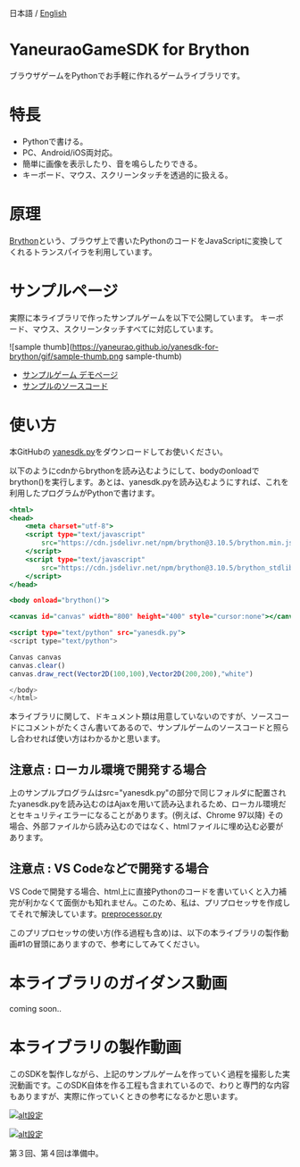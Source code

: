 日本語 / [English](readme-en.md)

# YaneuraoGameSDK for Brython

ブラウザゲームをPythonでお手軽に作れるゲームライブラリです。

# 特長

- Pythonで書ける。
- PC、Android/iOS両対応。
- 簡単に画像を表示したり、音を鳴らしたりできる。
- キーボード、マウス、スクリーンタッチを透過的に扱える。

# 原理

[Brython](https://brython.info/)という、ブラウザ上で書いたPythonのコードをJavaScriptに変換してくれるトランスパイラを利用しています。

# サンプルページ

実際に本ライブラリで作ったサンプルゲームを以下で公開しています。
キーボード、マウス、スクリーンタッチすべてに対応しています。

![sample thumb](https://yaneurao.github.io/yanesdk-for-brython/gif/sample-thumb.png sample-thumb)

- [サンプルゲーム デモページ](https://yaneurao.github.io/yanesdk-for-brython/)
- [サンプルのソースコード](https://github.com/yaneurao/yanesdk-for-brython/blob/main/sample)

# 使い方

本GitHubの [yanesdk.py](https://github.com/yaneurao/yanesdk-for-brython/blob/main/yanesdk/yanesdk.py)をダウンロードしてお使いください。

以下のようにcdnからbrythonを読み込むようにして、bodyのonloadでbrython()を実行します。あとは、yanesdk.pyを読み込むようにすれば、これを利用したプログラムがPythonで書けます。

```sample.html
<html>
<head>
    <meta charset="utf-8">
    <script type="text/javascript"
        src="https://cdn.jsdelivr.net/npm/brython@3.10.5/brython.min.js">
    </script>
    <script type="text/javascript"
        src="https://cdn.jsdelivr.net/npm/brython@3.10.5/brython_stdlib.js">
    </script>
</head>

<body onload="brython()">

<canvas id="canvas" width="800" height="400" style="cursor:none"></canvas>

<script type="text/python" src="yanesdk.py">
<script type="text/python">

Canvas canvas
canvas.clear()
canvas.draw_rect(Vector2D(100,100),Vector2D(200,200),"white")

</body>
</html>
```

本ライブラリに関して、ドキュメント類は用意していないのですが、ソースコードにコメントがたくさん書いてあるので、サンプルゲームのソースコードと照らし合わせれば使い方はわかるかと思います。

## 注意点 : ローカル環境で開発する場合

上のサンプルプログラムはsrc="yanesdk.py"の部分で同じフォルダに配置されたyanesdk.pyを読み込むのはAjaxを用いて読み込まれるため、ローカル環境だとセキュリティエラーになることがあります。(例えば、Chrome 97以降) その場合、外部ファイルから読み込むのではなく、htmlファイルに埋め込む必要があります。

## 注意点 : VS Codeなどで開発する場合

VS Codeで開発する場合、html上に直接Pythonのコードを書いていくと入力補完が利かなくて面倒かも知れません。このため、私は、プリプロセッサを作成してそれで解決しています。[preprocessor.py](https://github.com/yaneurao/yanesdk-for-brython/blob/main/yanesdk/preprocessor.py)

このプリプロセッサの使い方(作る過程も含め)は、以下の本ライブラリの製作動画#1の冒頭にありますので、参考にしてみてください。

# 本ライブラリのガイダンス動画

coming soon..

# 本ライブラリの製作動画

このSDKを製作しながら、上記のサンプルゲームを作っていく過程を撮影した実況動画です。このSDK自体を作る工程も含まれているので、わりと専門的な内容もありますが、実際に作っていくときの参考になるかと思います。

[![alt設定](http://img.youtube.com/vi/CVWYS_9ZtfM/mqdefault.jpg)](https://www.youtube.com/watch?v=CVWYS_9ZtfM)

[![alt設定](http://img.youtube.com/vi/TviN9fnl89o/mqdefault.jpg)](https://www.youtube.com/watch?v=TviN9fnl89o)

第３回、第４回は準備中。

